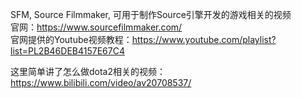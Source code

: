 SFM, Source Filmmaker, 可用于制作Source引擎开发的游戏相关的视频    
官网：https://www.sourcefilmmaker.com/  
官网提供的Youtube视频教程：https://www.youtube.com/playlist?list=PL2B46DEB4157E67C4  

这里简单讲了怎么做dota2相关的视频：https://www.bilibili.com/video/av20708537/  